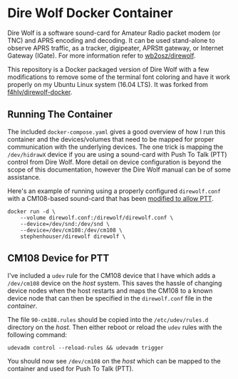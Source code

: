 # Dire Wolf Docker Container

Dire Wolf is a software sound-card for Amateur Radio packet modem (or TNC) and APRS encoding and decoding. It can be used stand-alone to observe APRS traffic, as a tracker, digipeater, APRStt gateway, or Internet Gateway (IGate). For more information refer to [wb2osz/direwolf](https://github.com/wb2osz/direwolf).

This repository is a Docker packaged version of Dire Wolf with a few modifications to remove some of the terminal font coloring and have it work properly on my Ubuntu Linux system (16.04 LTS). It was  forked from [f4hlv/direwolf-docker](https://github.com/f4hlv/direwolf-docker).

## Running The Container

The included `docker-compose.yaml` gives a good overview of how I run this container and the devices/volumes that need to be mapped for proper communication with the underlying devices. The one trick is mapping the `/dev/hidrawX` device if you are using a sound-card with Push To Talk (PTT) control from Dire Wolf. More detail on device configuration is beyond the scope of this documentation, however the Dire Wolf manual can be of some assistance.

Here's an example of running using a properly configured `direwolf.conf` with a CM108-based sound-card that has been [modified to allow PTT](http://www.garydion.com/projects/usb_fob/).

```
docker run -d \
    --volume direwolf.conf:/direwolf/direwolf.conf \
    --device=/dev/snd:/dev/snd \
    --device=/dev/cm108:/dev/cm108 \
    stephenhouser/direwolf direwolf \
```

## CM108 Device for PTT

I've included a `udev` rule for the CM108 device that I have which adds a `/dev/cm108` device on the *host* system. This saves the hassle of changing device nodes when the host restarts and maps the CM108 to a known device node that can then be specified in the `direwolf.conf` file in the *container*. 

The file `90-cm108.rules` should be copied into the `/etc/udev/rules.d` directory on the *host*.
Then either reboot or reload the `udev` rules with the following command:

```
udevadm control --reload-rules && udevadm trigger
```

You should now see `/dev/cm108` on the *host* which can be mapped to the container and used for Push To Talk (PTT).

